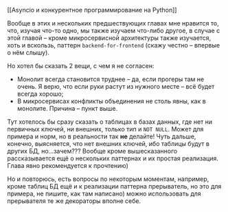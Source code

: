 [[Asyncio и конкурентное программирование на Python]]

Вообще в этих и нескольких предшествующих главах мне нравится то, что, изучая что-то одно, мы также изучаем что-либо другое, в случае с этой главой – кроме микросервисной архитектуры также изучается, хоть и вскользь, паттерн `backend-for-frontend`  (скажу честно – впервые о нём слышу).

Но хотел бы сказать 2 вещи, с чем я не согласен:
- Монолит всегда становится труднее – да, если прогеры там не очень. Я верю, что если руки растут из нужного месте – всё будет всегда хорошо;
- В микросервисах конфликты объединения не столь явны, как в монолите. Причина – пункт выше.

Тут хотелось бы сразу сказать о таблицах в базах данных, где нет ни первичных ключей, ни внешних, только тип и `NOT NULL`. Может для примера и норм, но в реальности так **не** делайте!
Чуть дальше, конечно, выясняется, что нет внешних ключей, ибо таблицы будут в других БД, но...зачем???
Вообще кроме вышесказанного рассказывается ещё о нескольких паттернах и их простая реализация. Глава явно рекомендуется к прочтению)

Но и повторюсь, есть вопросы по некоторым моментам, например, кроме таблиц БД ещё и к реализации паттерна прерыватель, но это для примера, не пишите, как там написано) можно использовать для прерывателя те же декораторы вполне себе.